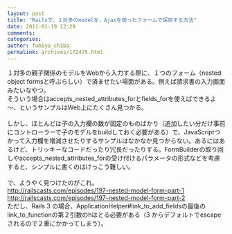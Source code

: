 ```yaml
---
layout: post
title: "Railsで、１対多のmodelを、Ajaxを使ったフォームで保存する方法"
date: 2011-01-19 12:29
comments: 
categories: 
author: fumiya_chiba
permalink: archives/172475.html
---
```


１対多の親子関係のモデルをWebから入力する際に、１つのフォーム（nested object formsと呼ぶらしい）で済ませたい場面がある。例えば請求書の入力画面みたいなやつ。<br>
そういう場合はaccepts_nested_attributes_forとfields_forを使えばできるよ～、というサンプルはWeb上にたくさん見つかる。<br>
<br>
しかし、ほとんどは子の入力欄の数が固定のものばかり（追加したい分だけ事前にコントローラーで子のモデルをbuildしておく必要がある）で、JavaScriptつかって入力欄を増減させたりするサンプルはなかなか見つからない。あるにはあるけど、トリッキーなコードだったり冗長だったりする。FormBuilderの取り回しやaccepts_nested_attributes_forの受け付けるパラメータの形式などを考慮すると、シンプルに書くのはけっこう難しい。<br>
<br>
で、ようやく見つけたのがこれ。<br>
<a href="http://railscasts.com/episodes/197-nested-model-form-part-1" target="_blank" title="http://railscasts.com/episodes/197-nested-model-form-part-1">http://railscasts.com/episodes/197-nested-model-form-part-1</a><br>
<a href="http://railscasts.com/episodes/197-nested-model-form-part-2" target="_blank" title="http://railscasts.com/episodes/197-nested-model-form-part-2">http://railscasts.com/episodes/197-nested-model-form-part-2</a><br>
ただし、Rails 3 の場合、ApplicationHelper#link_to_add_fieldsの最後のlink_to_functionの第２引数のhはとる必要がある（3 からデフォルトでescapeされるので２重にかかってしまう）。<br>



